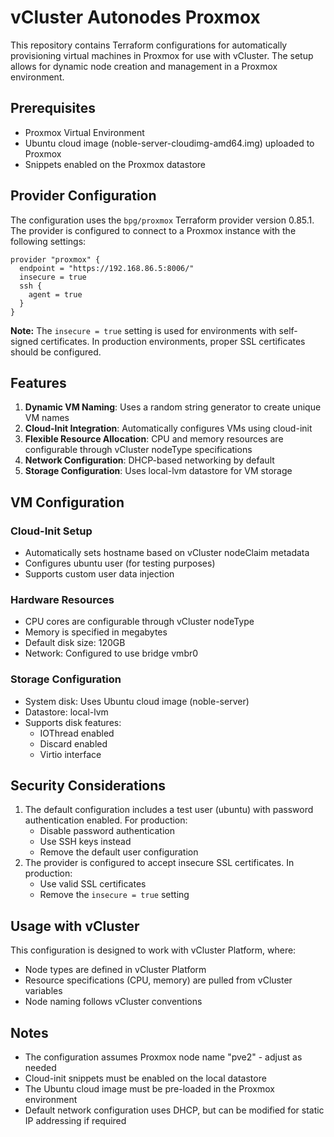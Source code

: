 # vCluster Autonodes Proxmox

This repository contains Terraform configurations for automatically provisioning virtual machines in Proxmox for use with vCluster. The setup allows for dynamic node creation and management in a Proxmox environment.

## Prerequisites

- Proxmox Virtual Environment
- Ubuntu cloud image (noble-server-cloudimg-amd64.img) uploaded to Proxmox
- Snippets enabled on the Proxmox datastore

## Provider Configuration

The configuration uses the `bpg/proxmox` Terraform provider version 0.85.1. The provider is configured to connect to a Proxmox instance with the following settings:

```hcl
provider "proxmox" {
  endpoint = "https://192.168.86.5:8006/"
  insecure = true
  ssh {
    agent = true
  }
}
```

**Note:** The `insecure = true` setting is used for environments with self-signed certificates. In production environments, proper SSL certificates should be configured.

## Features

1. **Dynamic VM Naming**: Uses a random string generator to create unique VM names
2. **Cloud-Init Integration**: Automatically configures VMs using cloud-init
3. **Flexible Resource Allocation**: CPU and memory resources are configurable through vCluster nodeType specifications
4. **Network Configuration**: DHCP-based networking by default
5. **Storage Configuration**: Uses local-lvm datastore for VM storage

## VM Configuration

### Cloud-Init Setup
- Automatically sets hostname based on vCluster nodeClaim metadata
- Configures ubuntu user (for testing purposes)
- Supports custom user data injection

### Hardware Resources
- CPU cores are configurable through vCluster nodeType
- Memory is specified in megabytes
- Default disk size: 120GB
- Network: Configured to use bridge vmbr0

### Storage Configuration
- System disk: Uses Ubuntu cloud image (noble-server)
- Datastore: local-lvm
- Supports disk features:
  - IOThread enabled
  - Discard enabled
  - Virtio interface

## Security Considerations

1. The default configuration includes a test user (ubuntu) with password authentication enabled. For production:
   - Disable password authentication
   - Use SSH keys instead
   - Remove the default user configuration
2. The provider is configured to accept insecure SSL certificates. In production:
   - Use valid SSL certificates
   - Remove the `insecure = true` setting

## Usage with vCluster

This configuration is designed to work with vCluster Platform, where:
- Node types are defined in vCluster Platform
- Resource specifications (CPU, memory) are pulled from vCluster variables
- Node naming follows vCluster conventions

## Notes

- The configuration assumes Proxmox node name "pve2" - adjust as needed
- Cloud-init snippets must be enabled on the local datastore
- The Ubuntu cloud image must be pre-loaded in the Proxmox environment
- Default network configuration uses DHCP, but can be modified for static IP addressing if required
